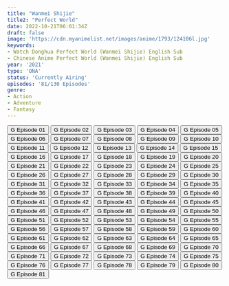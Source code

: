 ```yaml
---
title: "Wanmei Shijie"
title2: "Perfect World"
date: 2022-10-21T06:01:34Z
draft: false
image: 'https://cdn.myanimelist.net/images/anime/1793/124106l.jpg'
keywords:
- Watch Donghua Perfect World (Wanmei Shijie) English Sub
- Chinese Anime Perfect World (Wanmei Shijie) English Sub
year: '2021'
type: 'ONA'
status: 'Currently Airing'
episodes: '81/130 Episodes'
genre:
- Action
- Adventure
- Fantasy
---
```


<div class="d-g gg-5 gtc-r ai-c">
<button onclick="window.open('?gog=wanmei-shijie-episode-1','_blank')">G Episode 01</button>
<button onclick="window.open('?gog=wanmei-shijie-episode-2','_blank')">G Episode 02</button>
<button onclick="window.open('?gog=wanmei-shijie-episode-3','_blank')">G Episode 03</button>
<button onclick="window.open('?gog=wanmei-shijie-episode-4','_blank')">G Episode 04</button>
<button onclick="window.open('?gog=wanmei-shijie-episode-5','_blank')">G Episode 05</button>
<button onclick="window.open('?gog=wanmei-shijie-episode-6','_blank')">G Episode 06</button>
<button onclick="window.open('?gog=wanmei-shijie-episode-7','_blank')">G Episode 07</button>
<button onclick="window.open('?gog=wanmei-shijie-episode-8','_blank')">G Episode 08</button>
<button onclick="window.open('?gog=wanmei-shijie-episode-9','_blank')">G Episode 09</button>
<button onclick="window.open('?gog=wanmei-shijie-episode-10','_blank')">G Episode 10</button>
<button onclick="window.open('?gog=wanmei-shijie-episode-11','_blank')">G Episode 11</button>
<button onclick="window.open('?gog=wanmei-shijie-episode-12','_blank')">G Episode 12</button>
<button onclick="window.open('?gog=wanmei-shijie-episode-13','_blank')">G Episode 13</button>
<button onclick="window.open('?gog=wanmei-shijie-episode-14','_blank')">G Episode 14</button>
<button onclick="window.open('?gog=wanmei-shijie-episode-15','_blank')">G Episode 15</button>
<button onclick="window.open('?gog=wanmei-shijie-episode-16','_blank')">G Episode 16</button>
<button onclick="window.open('?gog=wanmei-shijie-episode-17','_blank')">G Episode 17</button>
<button onclick="window.open('?gog=wanmei-shijie-episode-18','_blank')">G Episode 18</button>
<button onclick="window.open('?gog=wanmei-shijie-episode-19','_blank')">G Episode 19</button>
<button onclick="window.open('?gog=wanmei-shijie-episode-20','_blank')">G Episode 20</button>
<button onclick="window.open('?gog=wanmei-shijie-episode-21','_blank')">G Episode 21</button>
<button onclick="window.open('?gog=wanmei-shijie-episode-22','_blank')">G Episode 22</button>
<button onclick="window.open('?gog=wanmei-shijie-episode-23','_blank')">G Episode 23</button>
<button onclick="window.open('?gog=wanmei-shijie-episode-24','_blank')">G Episode 24</button>
<button onclick="window.open('?gog=wanmei-shijie-episode-25','_blank')">G Episode 25</button>
<button onclick="window.open('?gog=wanmei-shijie-episode-26','_blank')">G Episode 26</button>
<button onclick="window.open('?gog=wanmei-shijie-episode-27','_blank')">G Episode 27</button>
<button onclick="window.open('?gog=wanmei-shijie-episode-28','_blank')">G Episode 28</button>
<button onclick="window.open('?gog=wanmei-shijie-episode-29','_blank')">G Episode 29</button>
<button onclick="window.open('?gog=wanmei-shijie-episode-30','_blank')">G Episode 30</button>
<button onclick="window.open('?gog=wanmei-shijie-episode-31','_blank')">G Episode 31</button>
<button onclick="window.open('?gog=wanmei-shijie-episode-32','_blank')">G Episode 32</button>
<button onclick="window.open('?gog=wanmei-shijie-episode-33','_blank')">G Episode 33</button>
<button onclick="window.open('?gog=wanmei-shijie-episode-34','_blank')">G Episode 34</button>
<button onclick="window.open('?gog=wanmei-shijie-episode-35','_blank')">G Episode 35</button>
<button onclick="window.open('?gog=wanmei-shijie-episode-36','_blank')">G Episode 36</button>
<button onclick="window.open('?gog=wanmei-shijie-episode-37','_blank')">G Episode 37</button>
<button onclick="window.open('?gog=wanmei-shijie-episode-38','_blank')">G Episode 38</button>
<button onclick="window.open('?gog=wanmei-shijie-episode-39','_blank')">G Episode 39</button>
<button onclick="window.open('?gog=wanmei-shijie-episode-40','_blank')">G Episode 40</button>
<button onclick="window.open('?gog=wanmei-shijie-episode-41','_blank')">G Episode 41</button>
<button onclick="window.open('?gog=wanmei-shijie-episode-42','_blank')">G Episode 42</button>
<button onclick="window.open('?gog=wanmei-shijie-episode-43','_blank')">G Episode 43</button>
<button onclick="window.open('?gog=wanmei-shijie-episode-44','_blank')">G Episode 44</button>
<button onclick="window.open('?gog=wanmei-shijie-episode-45','_blank')">G Episode 45</button>
<button onclick="window.open('?gog=wanmei-shijie-episode-46','_blank')">G Episode 46</button>
<button onclick="window.open('?gog=wanmei-shijie-episode-47','_blank')">G Episode 47</button>
<button onclick="window.open('?gog=wanmei-shijie-episode-48','_blank')">G Episode 48</button>
<button onclick="window.open('?gog=wanmei-shijie-episode-49','_blank')">G Episode 49</button>
<button onclick="window.open('?gog=wanmei-shijie-episode-50','_blank')">G Episode 50</button>
<button onclick="window.open('?gog=wanmei-shijie-episode-51','_blank')">G Episode 51</button>
<button onclick="window.open('?gog=wanmei-shijie-episode-52','_blank')">G Episode 52</button>
<button onclick="window.open('?gog=wanmei-shijie-episode-53','_blank')">G Episode 53</button>
<button onclick="window.open('?gog=wanmei-shijie-episode-54','_blank')">G Episode 54</button>
<button onclick="window.open('?gog=wanmei-shijie-episode-55','_blank')">G Episode 55</button>
<button onclick="window.open('?gog=wanmei-shijie-episode-56','_blank')">G Episode 56</button>
<button onclick="window.open('?gog=wanmei-shijie-episode-57','_blank')">G Episode 57</button>
<button onclick="window.open('?gog=wanmei-shijie-episode-58','_blank')">G Episode 58</button>
<button onclick="window.open('?gog=wanmei-shijie-episode-59','_blank')">G Episode 59</button>
<button onclick="window.open('?gog=wanmei-shijie-episode-60','_blank')">G Episode 60</button>
<button onclick="window.open('?gog=wanmei-shijie-episode-61','_blank')">G Episode 61</button>
<button onclick="window.open('?gog=wanmei-shijie-episode-62','_blank')">G Episode 62</button>
<button onclick="window.open('?gog=wanmei-shijie-episode-63','_blank')">G Episode 63</button>
<button onclick="window.open('?gog=wanmei-shijie-episode-64','_blank')">G Episode 64</button>
<button onclick="window.open('?gog=wanmei-shijie-episode-65','_blank')">G Episode 65</button>
<button onclick="window.open('?gog=wanmei-shijie-episode-66','_blank')">G Episode 66</button>
<button onclick="window.open('?gog=wanmei-shijie-episode-67','_blank')">G Episode 67</button>
<button onclick="window.open('?gog=wanmei-shijie-episode-68','_blank')">G Episode 68</button>
<button onclick="window.open('?gog=wanmei-shijie-episode-69','_blank')">G Episode 69</button>
<button onclick="window.open('?gog=wanmei-shijie-episode-70','_blank')">G Episode 70</button>
<button onclick="window.open('?gog=wanmei-shijie-episode-71','_blank')">G Episode 71</button>
<button onclick="window.open('?gog=wanmei-shijie-episode-72','_blank')">G Episode 72</button>
<button onclick="window.open('?gog=wanmei-shijie-episode-73','_blank')">G Episode 73</button>
<button onclick="window.open('?gog=wanmei-shijie-episode-74','_blank')">G Episode 74</button>
<button onclick="window.open('?gog=wanmei-shijie-episode-75','_blank')">G Episode 75</button>
<button onclick="window.open('?gog=wanmei-shijie-episode-76','_blank')">G Episode 76</button>
<button onclick="window.open('?gog=wanmei-shijie-episode-77','_blank')">G Episode 77</button>
<button onclick="window.open('?gog=wanmei-shijie-episode-78','_blank')">G Episode 78</button>
<button onclick="window.open('?gog=wanmei-shijie-episode-79','_blank')">G Episode 79</button>
<button onclick="window.open('?gog=wanmei-shijie-episode-80','_blank')">G Episode 80</button>
<button onclick="window.open('?gog=wanmei-shijie-episode-81','_blank')">G Episode 81</button>
</div>